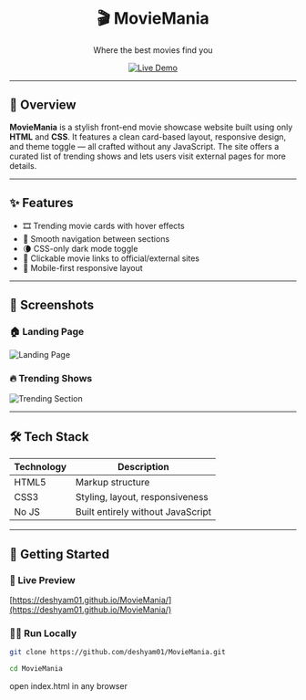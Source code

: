 <h1 align="center">🎬 MovieMania</h1>
<p align="center">Where the best movies find you</p>

<p align="center">
  <a href="https://deshyam01.github.io/MovieMania/" target="_blank">
    <img alt="Live Demo" src="https://img.shields.io/badge/Live%20Site-Click%20Here-orange?style=for-the-badge" />
  </a>
</p>

---

## 📌 Overview

**MovieMania** is a stylish front-end movie showcase website built using only **HTML** and **CSS**. It features a clean card-based layout, responsive design, and theme toggle — all crafted without any JavaScript. The site offers a curated list of trending shows and lets users visit external pages for more details.

---

## ✨ Features

- 🎞️ Trending movie cards with hover effects
- 🧭 Smooth navigation between sections
- 🌘 CSS-only dark mode toggle
- 🔗 Clickable movie links to official/external sites
- 📱 Mobile-first responsive layout

---

## 📸 Screenshots

### 🏠 Landing Page
![Landing Page](./assets/screenshots/landing.png)

### 🔥 Trending Shows
![Trending Section](./assets/screenshots/trending.png)

---

## 🛠 Tech Stack

| Technology | Description                  |
|------------|------------------------------|
| HTML5      | Markup structure             |
| CSS3       | Styling, layout, responsiveness |
| No JS      | Built entirely without JavaScript |

---

## 🚀 Getting Started

### 🔗 Live Preview

[https://deshyam01.github.io/MovieMania/](https://deshyam01.github.io/MovieMania/)

### 🧑‍💻 Run Locally

```bash
git clone https://github.com/deshyam01/MovieMania.git

cd MovieMania
```
open index.html in any browser
